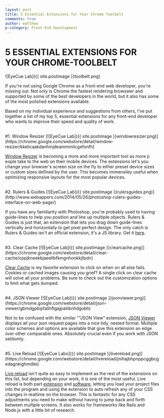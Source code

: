 ```yaml
---
layout: post
title: 5 Essential Extensions for Your Chrome Toolbelt
comments: true
author: matthew
p-category: Front-End Development
---
```


# 5 ESSENTIAL EXTENSIONS FOR YOUR CHROME-TOOLBELT
![EyeCue Lab]({{ site.postimage }}toolbelt.png)


If you're not using Google Chrome as a front-end web developer, you're missing out. Not only is Chrome the fastest rendering browswer and supported by some of the best developers in the world, but it also has some of the most polished extensions available.

Based on my individual experience and suggestions from others, I've put together a list of my top 5, essential extensions for any front-end developer who wants to improve their speed and quality of work.  

  <br>
#1. Window Resizer 
[![EyeCue Lab]({{ site.postimage }}windowresizer.png)](https://chrome.google.com/webstore/detail/window-resizer/kkelicaakdanhinjdeammmilcgefonfh)

[Window Resizer](https://chrome.google.com/webstore/detail/window-resizer/kkelicaakdanhinjdeammmilcgefonfh) is becoming a more and more important tool as more p  eople take to the web on their mobile devices. The extensions let's you change your browser's screen size on the fly to either preset device sizes or custom sizes defined by the user. This becomes immensiley useful when optimizing responsive layouts for the most popular devices.  

  <br>
#2. Rulers & Guides 
[![EyeCue Lab]({{ site.postimage }}rulersguides.png)](http://www.webappers.com/2014/05/26/photoshop-rulers-guides-interface-on-web-page/)

If you have any familiarity with Photoshop, you're probably used to having guide-lines to help you position and line up multiple objects. Rulers & Guides is just that, an extension that lets you drag down guide-lines vertically and horizontally to get pixel perfect design. The only catch is Rulers & Guides isn't an official extension, it's a JS library. Get it [here](http://www.webappers.com/2014/05/26/photoshop-rulers-guides-interface-on-web-page/).  

  <br>
#3. Clear Cache 
[![EyeCue Lab]({{ site.postimage }}clearcache.png)](https://chrome.google.com/webstore/detail/clear-cache/cppjkneekbjaeellbfkmgnhonkkjfpdn)

[Clear Cache](https://chrome.google.com/webstore/detail/clear-cache/cppjkneekbjaeellbfkmgnhonkkjfpdn) is my favorite extension to click on when on all else fails. Cookies or cached images causing you grief? A single click on clear cache will solve all your problems. Be sure to check out the customization options to limit what gets dumped.  

  <br>
#4. JSON Viewer 
[![EyeCue Lab]({{ site.postimage }}jsonviewer.png)](https://chrome.google.com/webstore/detail/json-viewer/gbmdgpbipfallnflgajpaliibnhdgobh)

Not to be confused with the similar ""JSON View" extension, [JSON Viewer](https://chrome.google.com/webstore/detail/json-viewer/gbmdgpbipfallnflgajpaliibnhdgobh) displays all your json request pages into a nice tidy, nested format. Multiple color schemes and options are available that give this extension an edge over other comparable ones. Absolutely crucial even if you work with JSON seldomly.  

  <br>
#5. Live Reload 
[![EyeCue Labo]({{ site.postimage }}livereload.png)](https://chrome.google.com/webstore/detail/livereload/jnihajbhpnppcggbcgedagnkighmdlei)

[Live reload](https://chrome.google.com/webstore/detail/livereload/jnihajbhpnppcggbcgedagnkighmdlei) isn't quite as easy to implement as the rest of the extensions on this list, but depending on your work, it is one of the most useful. Live reload is both part [extension](https://chrome.google.com/webstore/detail/livereload/jnihajbhpnppcggbcgedagnkighmdlei) and [software](http://livereload.com/), letting you load your project files into the program and using the extension to auto refresh any of your CSS changes in realtime on the browser. This is fantastic for any CSS adjustments you need to make without having to jump back and forth between multiple screens. It also works for frameworks like Rails and Node.js with a little bit of research.  
